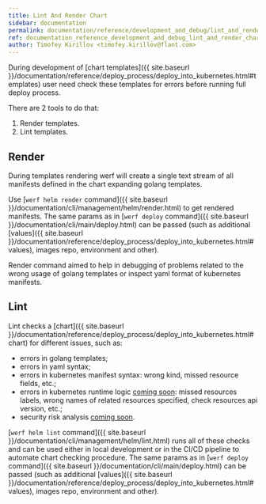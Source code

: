 ```yaml
---
title: Lint And Render Chart
sidebar: documentation
permalink: documentation/reference/development_and_debug/lint_and_render_chart.html
ref: documentation_reference_development_and_debug_lint_and_render_chart
author: Timofey Kirillov <timofey.kirillov@flant.com>
---
```


During development of [chart templates]({{ site.baseurl }}/documentation/reference/deploy_process/deploy_into_kubernetes.html#templates) user need check these templates for errors before running full deploy process.

There are 2 tools to do that:

 1. Render templates.
 2. Lint templates.

## Render

During templates rendering werf will create a single text stream of all manifests defined in the chart expanding golang templates.

Use [`werf helm render` command]({{ site.baseurl }}/documentation/cli/management/helm/render.html) to get rendered manifests. The same params as in [`werf deploy` command]({{ site.baseurl }}/documentation/cli/main/deploy.html) can be passed (such as additional [values]({{ site.baseurl }}/documentation/reference/deploy_process/deploy_into_kubernetes.html#values), images repo, environment and other).

Render command aimed to help in debugging of problems related to the wrong usage of golang templates or inspect yaml format of kubernetes manifests.

## Lint

Lint checks a [chart]({{ site.baseurl }}/documentation/reference/deploy_process/deploy_into_kubernetes.html#chart) for different issues, such as:
 * errors in golang templates;
 * errors in yaml syntax;
 * errors in kubernetes manifest syntax: wrong kind, missed resource fields, etc.;
 * errors in kubernetes runtime logic [coming soon](https://github.com/flant/werf/issues/1187): missed resources labels, wrong names of related resources specified, check resources api version, etc.;
 * security risk analysis [coming soon](https://github.com/flant/werf/issues/1317).

[`werf helm lint` command]({{ site.baseurl }}/documentation/cli/management/helm/lint.html) runs all of these checks and can be used either in local development or in the CI/CD pipeline to automate chart checking procedure. The same params as in [`werf deploy` command]({{ site.baseurl }}/documentation/cli/main/deploy.html) can be passed (such as additional [values]({{ site.baseurl }}/documentation/reference/deploy_process/deploy_into_kubernetes.html#values), images repo, environment and other).
